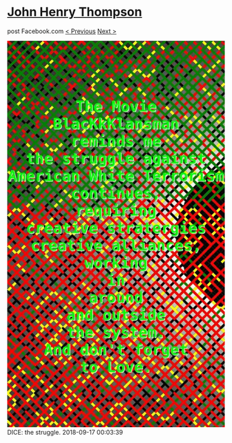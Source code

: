 # [John Henry Thompson](../README.md)
post Facebook.com
[< Previous](2018-09-17-2.md) [Next >](2018-09-17-4.md)

[![](../media/2018-09-17/Timeline-Photos-DICE-the-struggle-1.jpg)](../README.md)
DICE: the struggle.
2018-09-17 00:03:39
